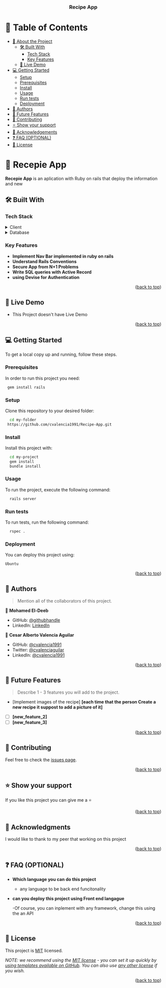 <a name="readme-top"></a>



<div align="center">

  <br/>

  <h3><b>Recipe App</b></h3>

</div>

# 📗 Table of Contents

- [📖 About the Project](#about-project)
  - [🛠 Built With](#built-with)
    - [Tech Stack](#tech-stack)
    - [Key Features](#key-features)
  - [🚀 Live Demo](#live-demo)
- [💻 Getting Started](#getting-started)
  - [Setup](#setup)
  - [Prerequisites](#prerequisites)
  - [Install](#install)
  - [Usage](#usage)
  - [Run tests](#run-tests)
  - [Deployment](#triangular_flag_on_post-deployment)
- [👥 Authors](#authors)
- [🔭 Future Features](#future-features)
- [🤝 Contributing](#contributing)
- [⭐️ Show your support](#support)
- [🙏 Acknowledgements](#acknowledgements)
- [❓ FAQ (OPTIONAL)](#faq)
- [📝 License](#license)


# 🍔 Recepie App <a name="about-project"></a>



**Recepie App** is an aplication with Ruby on rails that deploy the information and new

## 🛠 Built With <a name="built-with"></a>

### Tech Stack <a name="tech-stack"></a>


<details>
  <summary>Client</summary>
  <ul>
    <li><a href="https://reactjs.org/">Ruby on rails </a></li>
  </ul>
</details>

<details>
<summary>Database</summary>
  <ul>
    <li><a href="https://www.postgresql.org/">PostgreSQL</a></li>
  </ul>
</details>

<!-- Features -->

### Key Features <a name="key-features"></a>

- **Implement Nav Bar implemented in ruby on rails**
- **Understand Rails Conventions**
- **Secure App from N+1 Problems**
- **Write SQL queries with Active Record**
- **using Devise for Authentication**

<p align="right">(<a href="#readme-top">back to top</a>)</p>


## 🚀 Live Demo <a name="live-demo"></a>


- This Project doesn't have Live Demo

<p align="right">(<a href="#readme-top">back to top</a>)</p>



## 💻 Getting Started <a name="getting-started"></a>

To get a local copy up and running, follow these steps.

### Prerequisites

In order to run this project you need:


```sh
 gem install rails
```


### Setup

Clone this repository to your desired folder:

```sh
  cd my-folder
 https://github.com/cvalencia1991/Recipe-App.git
```


### Install

Install this project with:


```sh
  cd my-project
  gem install
  bundle install
```


### Usage

To run the project, execute the following command:


```sh
  rails server
```


### Run tests

To run tests, run the following command:


```sh
  rspec .
```


### Deployment

You can deploy this project using:


```sh
Ubuntu
```


<p align="right">(<a href="#readme-top">back to top</a>)</p>


## 👥 Authors <a name="authors"></a>

> Mention all of the collaborators of this project.

👤 **Mohamed El-Deeb**
- GitHub: [@githubhandle](https://github.com/eng-mohamed-eldeeb)
- LinkedIn: [LinkedIn](https://www.linkedin.com/in/eng-mohamed-eldeeb/)

👤 **Cesar Alberto Valencia Aguilar**

- GitHub: [@cvalencia1991](https://github.com/cvalencia1991)
- Twitter: [@cvalenciaguilar](https://twitter.com/cvalenciaguilar)
- LinkedIn: [@cvalencia1991](https://www.linkedin.com/in/cvalenciaguilar/)

<p align="right">(<a href="#readme-top">back to top</a>)</p>

<!-- FUTURE FEATURES -->

## 🔭 Future Features <a name="future-features"></a>

> Describe 1 - 3 features you will add to the project.

- [Implement images of the recipe] **[each time that the person Create a new recipe it suppost to add a picture of it]**
- [ ] **[new_feature_2]**
- [ ] **[new_feature_3]**

<p align="right">(<a href="#readme-top">back to top</a>)</p>

<!-- CONTRIBUTING -->

## 🤝 Contributing <a name="contributing"></a>


Feel free to check the [issues page](https://github.com/cvalencia1991/Recipe-App/issues).

<p align="right">(<a href="#readme-top">back to top</a>)</p>


## ⭐️ Show your support <a name="support"></a>


If you like this project you can give me a ⭐️

<p align="right">(<a href="#readme-top">back to top</a>)</p>


## 🙏 Acknowledgments <a name="acknowledgements"></a>


I would like to thank to my peer that working on this project

<p align="right">(<a href="#readme-top">back to top</a>)</p>


## ❓ FAQ (OPTIONAL) <a name="faq"></a>


- **Which language you can do this project**

  - any language to be back end funcitonality

- **can you deploy this project using Front end langague**

  -Of course, you can inplement with any framework, change this using the an API

<p align="right">(<a href="#readme-top">back to top</a>)</p>


## 📝 License <a name="license"></a>

This project is [MIT](./LICENSE) licensed.

_NOTE: we recommend using the [MIT license](https://choosealicense.com/licenses/mit/) - you can set it up quickly by [using templates available on GitHub](https://docs.github.com/en/communities/setting-up-your-project-for-healthy-contributions/adding-a-license-to-a-repository). You can also use [any other license](https://choosealicense.com/licenses/) if you wish._

<p align="right">(<a href="#readme-top">back to top</a>)</p>
